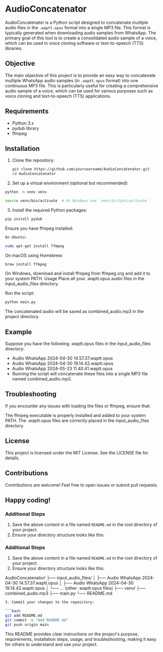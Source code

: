 # AudioConcatenator

AudioConcatenator is a Python script designed to concatenate multiple audio files in the `.waptt.opus` format into a single MP3 file. This format is typically generated when downloading audio samples from WhatsApp. The primary goal of this tool is to create a consolidated audio sample of a voice, which can be used in voice cloning software or text-to-speech (TTS) libraries.

## Objective

The main objective of this project is to provide an easy way to concatenate multiple WhatsApp audio samples (in `.waptt.opus` format) into one continuous MP3 file. This is particularly useful for creating a comprehensive audio sample of a voice, which can be used for various purposes such as voice cloning and text-to-speech (TTS) applications.

## Requirements

- Python 3.x
- pydub library
- ffmpeg

## Installation

1. Clone the repository:
   ```bash
   git clone https://github.com/yourusername/AudioConcatenator.git
   cd AudioConcatenator

2. Set up a virtual environment (optional but recommended):
```bash
python -m venv venv
```
```bash
source venv/bin/activate  # On Windows use `venv\Scripts\activate`
```
3. Install the required Python packages:
```bash
pip install pydub
```

Ensure you have ffmpeg installed:
```bash
On Ubuntu:
```
```bash
sudo apt-get install ffmpeg
```
On macOS using Homebrew:
```bash
brew install ffmpeg
```

On Windows, download and install ffmpeg from ffmpeg.org and add it to your system PATH.
Usage
Place all your .waptt.opus audio files in the input_audio_files directory.

Run the script:

```bash
python main.py
```

The concatenated audio will be saved as combined_audio.mp3 in the project directory.

## Example
Suppose you have the following .waptt.opus files in the input_audio_files directory:

- Audio WhatsApp 2024-04-30 14.57.37.waptt.opus
- Audio WhatsApp 2024-04-30 19.14.42.waptt.opus
- Audio WhatsApp 2024-05-23 11.40.41.waptt.opus
- Running the script will concatenate these files into a single MP3 file named combined_audio.mp3.

## Troubleshooting
If you encounter any issues with loading the files or ffmpeg, ensure that:

The ffmpeg executable is properly installed and added to your system PATH.
The .waptt.opus files are correctly placed in the input_audio_files directory.

## License
This project is licensed under the MIT License. See the LICENSE file for details.

## Contributions
Contributions are welcome! Feel free to open issues or submit pull requests.

## Happy coding!

### Additional Steps

1. Save the above content in a file named `README.md` in the root directory of your project.
2. Ensure your directory structure looks like this:


### Additional Steps

1. Save the above content in a file named `README.md` in the root directory of your project.
2. Ensure your directory structure looks like this:

AudioConcatenator/
├── input_audio_files/
│ ├── Audio WhatsApp 2024-04-30 14.57.37.waptt.opus
│ ├── Audio WhatsApp 2024-04-30 19.14.42.waptt.opus
│ └── ... (other .waptt.opus files)
├── venv/
├── combined_audio.mp3
├── main.py
└── README.md

```bash
3. Commit your changes to the repository:

```bash
git add README.md
git commit -m "Add README.md"
git push origin main
```

This README provides clear instructions on the project's purpose, requirements, installation steps, usage, and troubleshooting, making it easy for others to understand and use your project.
